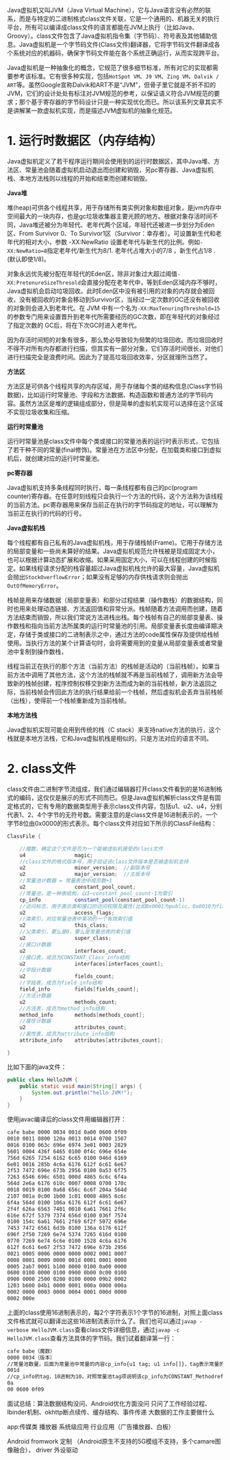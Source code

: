 

Java虚拟机又叫JVM（Java Virtual Machine），它与Java语言没有必然的联系，而是与特定的二进制格式class文件关联，它是一个通用的、机器无关的执行平台，所有可以编译成class文件的语言都能在JVM上执行（比如Java、Groovy）。class文件包含了Java虚拟机指令集（字节码）、符号表及其他辅助信息。Java虚拟机是一个字节码文件(Class文件)翻译器，它将字节码文件翻译成各个系统对应的机器码，确保字节码文件能在各个系统正确运行，从而实现跨平台。

Java虚拟机是一种抽象化的概念，它规范了很多细节标准，所有对它的实现都需要参考该标准。它有很多种实现，包括`HotSpot VM`、`J9 VM`、`Zing VM`、`Dalvik / ART`等。虽然Google宣称Dalvik和ART不是“JVM”，但骨子里它就是不折不扣的JVM，它们的设计处处有标注对JVM规范的参考，以保证语义符合JVM规范的要求；那个基于寄存器的字节码设计只是一种实现优化而已。所以该系列文章其实不是讲解某一款虚拟机实现，而是描述JVM虚拟机的抽象化规范。


# 1. 运行时数据区（内存结构）

Java虚拟机定义了若干程序运行期间会使用到的运行时数据区，其中Java堆、方法区、常量池会随着虚拟机启动退出而创建和销毁，另pc寄存器、Java虚拟机栈、本地方法栈则以线程的开始和结束而创建和销毁。

**Java堆**

堆(heap)可供各个线程共享，用于存储所有类实例对象和数组对象，是jvm内存中空间最大的一块内存，也是gc垃圾收集器主要光顾的地方。根据对象存活时间不同，Java堆还被分为年轻代、老年代两个区域，年轻代还被进一步划分为Eden区、From Survivor 0、To Survivor1区（Survivor：幸存者）。可设置新生代和老年代的相对大小，参数 -XX:NewRatio 设置老年代与新生代的比例。例如`-XX:NewRatio=8`指定老年代/新生代为8/1. 老年代占堆大小的7/8 ，新生代占1/8 .(默认即使1/8)。

对象永远优先被分配在年轻代的Eden区，除非对象过大超过阈值`-XX:PretenureSizeThresold`会直接分配在老年代中，等到Eden区域内存不够时，Java虚拟机会启动垃圾回收。此时Eden区中没有被引用的对象的内存就会被回收，没有被回收的对象会移动到Survivor区，当经过一定次数的GC还没有被回收的对象则会进入到老年代。在 JVM 中有一个名为`-XX:MaxTenuringThreshold=15`的参数专门用来设置晋升到老年代所需要经历的GC次数，即在年轻代的对象经过了指定次数的 GC后，将在下次GC时进入老年代。

因为存活时间短的对象有很多，那么势必导致较为频繁的垃圾回收。而垃圾回收时不得不对所有内存都进行扫描，但其实有一部分对象，它们存活时间很长，对他们进行扫描完全是浪费时间。因此为了提高垃圾回收效率，分区就理所当然了。

**方法区**

方法区是可供各个线程共享的内存区域，用于存储每个类的结构信息(Class字节码数据)，比如运行时常量池、字段和方法数据、构造函数和普通方法的字节码内容。虽然方法区是堆的逻辑组成部分，但是简单的虚拟机实现可以选择在这个区域不实现垃圾收集和压缩。

**运行时常量池**

运行时常量池是class文件中每个类或接口的常量池表的运行时表示形式，它包括了若干种不同的常量(final修饰)。常量池在方法区中分配，在加载类和接口到虚拟机后，就创建对应的运行时常量池。

**pc寄存器**

Java虚拟机支持多条线程同时执行，每一条线程都有自己的pc(program counter)寄存器。在任意时刻线程只会执行一个方法的代码，这个方法称为该线程的当前方法。pc寄存器用来保存当前正在执行的字节码指定的地址，可以理解为当前正在执行的代码的行号。

**Java虚拟机栈**

每个线程都有自己私有的Java虚拟机栈，用于存储栈帧(Frame)。它用于存储方法的局部变量和一些尚未算好的结果。Java虚拟机规范允许栈被是现成固定大小，也可以根据计算动态扩展和收缩。如果采用固定大小，可以在线程创建的时候指定。如果线程请求分配的栈容量超过Java虚拟机栈允许的最大容量，Java虚拟机会抛出`StockOverflowError`；如果没有足够的内存供栈请求则会抛出`OutOfMemoryError`。

栈帧是用来存储数据（局部变量表）和部分过程结果（操作数栈）的数据结构，同时也用来处理动态链接、方法返回值和异常分派。栈帧随着方法调用而创建，随着方法结束而销毁，所以我们常说方法进栈出栈。每个栈帧有自己的局部变量表、操作数栈和指向当前方法所属类的运行时常量池的引用。局部变量表长度由编译期决定，存储于类或接口的二进制表示之中，通过方法的code属性保存及提供给栈帧使用。当执行方法的某个计算语句时，会将需要用到的变量从局部变量表或者常量池中复制到操作数栈，

线程当前正在执行的那个方法（当前方法）的栈帧是活动的（当前栈帧）。如果当前方法中调用了其他方法，这个方法的栈帧就不再是当前栈帧了，调用新方法会导致新的栈帧创建，程序控制权移交到新方法而成为新的当前栈帧，新方法返回之际，当前栈帧会传回此方法的执行结果给前一个栈帧，然后虚拟机会丢弃当前栈帧（出栈），使得前一个栈帧重新成为当前栈帧。


**本地方法栈**

Java虚拟机实现可能会用到传统的栈（C stack）来支持native方法的执行，这个栈就是本地方法栈，它和Java虚拟机栈是相似的，只是方法对应的语言不同。


# 2. class文件

class文件由二进制字节流组成，我们通过编辑器打开class文件看到的是16进制格式的编码，这仅仅是展示的形式不同而已。但是Java虚拟机解析class文件是有固定格式的，它有专用的数据类型用于表示class文件内容，包括u1、u2、u4，分别代表1、2、4个字节的无符号数。需要注意的是class文件是16进制表示的，一个字节8位由0x0000的形式表示。每个class文件对应如下所示的ClassFile结构：

```Java
ClassFile {

	//魔数，确定这个文件是否为一个能被虚拟机接受的class文件
	u4                magic;         
	//class文件的格式版本号，用于验证该class文件版本是否被虚拟机支持
	u2                minor_version;  //副版本号
	u2                major_version;  //主版本号
	//常量池计数器 = 常量表池中成员数+1
	u2                constant_pool_count;
	//常量池，是一种表结构，以1~constant_pool_count-1为索引
	cp_info           constant_pool(constant_pool_count-1)
	//访问标志，用于表示类和接口的访问权限及属性(比如0x0001为public、0x0010为final...)
	u2                access_flags;
	//类索引，对应常量池表中某项的一个有效索引值
	u2                this_class;
	//父类索引，要么是0，要么是常量池表的索引值
	u2                super_class;
	//接口计数器
	u2                interfaces_count;
	//接口表，成员为CONSTANT_Class_info结构
	u2                interfaces[interfaces_count];
	//字段计数器
	u2                fields_count;
	//字段表，成员为field_info结构
	field_info        fields[fields_count];
	//方法计数器
	u2                methods_count;
	//方法表，成员为method_info结构
	method_info       methods[methods_count];
	//属性计数器
	u2                attributes_count;
	//属性表，成员为attribute_info结构
	attribute_info    attributes[attributes_count];

}

```

比如下面的java文件：

```Java
public class HelloJVM {
    public static void main(String[] args) {
        System.out.println("hello JVM!");
    }
}
```

使用javac编译后的class文件用编辑器打开：

```xml
cafe babe 0000 0034 001d 0a00 0600 0f09
0010 0011 0800 120a 0013 0014 0700 1507
0016 0100 063c 696e 6974 3e01 0003 2829
5601 0004 436f 6465 0100 0f4c 696e 654e
756d 6265 7254 6162 6c65 0100 046d 6169
6e01 0016 285b 4c6a 6176 612f 6c61 6e67
2f53 7472 696e 673b 2956 0100 0a53 6f75
7263 6546 696c 6501 000d 4865 6c6c 6f4a
564d 2e6a 6176 610c 0007 0008 0700 170c
0018 0019 0100 0a68 656c 6c6f 204a 564d
2107 001a 0c00 1b00 1c01 0008 4865 6c6c
6f4a 564d 0100 106a 6176 612f 6c61 6e67
2f4f 626a 6563 7401 0010 6a61 7661 2f6c
616e 672f 5379 7374 656d 0100 036f 7574
0100 154c 6a61 7661 2f69 6f2f 5072 696e
7453 7472 6561 6d3b 0100 136a 6176 612f
696f 2f50 7269 6e74 5374 7265 616d 0100
0770 7269 6e74 6c6e 0100 1528 4c6a 6176
612f 6c61 6e67 2f53 7472 696e 673b 2956
0021 0005 0006 0000 0000 0002 0001 0007
0008 0001 0009 0000 001d 0001 0001 0000
0005 2ab7 0001 b100 0000 0100 0a00 0000
0600 0100 0000 0100 0900 0b00 0c00 0100
0900 0000 2500 0200 0100 0000 09b2 0002
1203 b600 04b1 0000 0001 000a 0000 000a
0002 0000 0003 0008 0004 0001 000d 0000
0002 000e 
```

上面的class使用16进制表示的，每2个字符表示1个字节的16进制，对照上面class文件格式就可以翻译出这些16进制流表示什么了。我们也可以通过`javap -verbose HelloJVM.class`查看class文件详细信息，通过`javap -c HelloJVM.class`查看方法具体的字节码。我们试着翻译第一行：

```xml
cafe babe（魔数） 
0000 0034（版本） 
//常量池数量，后面为常量池中常量的内容cp_info{u1 tag; u1 info[]}，tag表示常量的类型，它的值决定了info的长度
001d
//cp_info的tag，10进制为10，对照常量池tag项说明该cp_info为CONSTANT_Methodref结构
0a 
00 0600 0f09
```

面试总结：算法数据结构没问、Android优化方面没问
		 只问了工作经验过程、Ibinder机制、okhttp断点续传、缓存结构、事件传递
         大数据的工作主要做什么

app:传媒类  播放器   系统级应用   行业应用（广告播放器、白板）

Android fromwork 定制 （Android原生不支持的5G模组不支持，多个camare图像融合），    driver  外设驱动   





































































